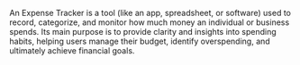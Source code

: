 An Expense Tracker is a tool (like an app, spreadsheet, or software) used to record, categorize, and monitor how much money an individual or business spends.
Its main purpose is to provide clarity and insights into spending habits, helping users manage their budget, identify overspending, and ultimately achieve financial goals.
